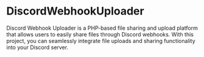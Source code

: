# DiscordWebhookUploader
Discord Webhook Uploader is a PHP-based file sharing and upload platform that allows users to easily share files through Discord webhooks. With this project, you can seamlessly integrate file uploads and sharing functionality into your Discord server.
